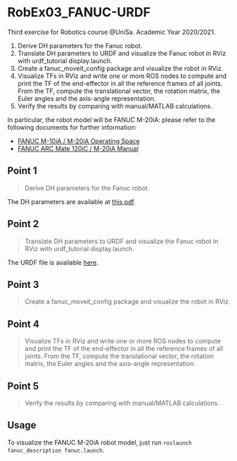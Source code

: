 # RobEx03_FANUC-URDF

Third exercise for Robotics course @UniSa. Academic Year 2020/2021.

1. Derive DH parameters for the Fanuc robot.
2. Translate DH parameters to URDF and visualize the Fanuc robot in RViz with urdf_tutorial display.launch.
3. Create a fanuc_moveit_config package and visualize the robot in RViz.
4. Visualize TFs in RViz and write one or more ROS nodes to compute and print the TF of the end-effector in all the reference frames of all joints. From the TF, compute the translational vector, the rotation matrix, the Euler angles and the axis-angle representation.
5. Verify the results by comparing with manual/MATLAB calculations.

In particular, the robot model will be FANUC M-20iA: please refer to the following documents for further information:
* [FANUC M-10iA / M-20iA Operating Space](https://github.com/Robotics2020/RobEx03_FANUC-URDF/blob/master/fanuc_description/doc/FANUC_M-10iA_M-20iA_drawing.pdf)
* [FANUC ARC Mate 120iC / M-20iA Manual](https://github.com/Robotics2020/RobEx03_FANUC-URDF/blob/master/fanuc_description/doc/FANUC_M-20iA_manual.pdf)

## Point 1

> Derive DH parameters for the Fanuc robot.

The DH parameters are available at [this pdf](https://github.com/Robotics2020/RobEx03_FANUC-URDF/blob/master/fanuc_description/doc/FANUC_M-20iA_dh.pdf).

## Point 2

> Translate DH parameters to URDF and visualize the Fanuc robot in RViz with urdf_tutorial display.launch.

The URDF file is available [here](https://github.com/Robotics2020/RobEx03_FANUC-URDF/blob/master/fanuc_description/robot/FANUC_M-20iA.urdf).

## Point 3

> Create a fanuc_moveit_config package and visualize the robot in RViz.

## Point 4

> Visualize TFs in RViz and write one or more ROS nodes to compute and print the TF of the end-effector in all the reference frames of all joints. From the TF, compute the translational vector, the rotation matrix, the Euler angles and the axis-angle representation.

## Point 5

> Verify the results by comparing with manual/MATLAB calculations.

## Usage

To visualize the FANUC M-20iA robot model, just run `roslaunch fanuc_description fanuc.launch`.
